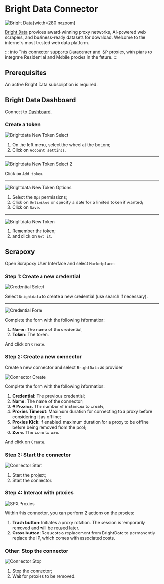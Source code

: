 # Bright Data Connector

![Bright Data](/assets/images/brightdata.svg){width=280 nozoom}

[Bright Data](https://get.brightdata.com/khkl3keb25ld) provides award-winning proxy networks, AI-powered web scrapers, 
and business-ready datasets for download. Welcome to the internet’s most trusted web data platform.

::: info
This connector supports Datacenter and ISP proxies, 
with plans to integrate Residential and Mobile proxies in the future.
:::


## Prerequisites

An active Bright Data subscription is required.


## Bright Data Dashboard

Connect to [Dashboard](https://brightdata.com/cp).


### Create a token

![Brightdata New Token Select](brightdata_new_token_select.png)

1. On the left menu, select the wheel at the bottom;
2. Click on `Account settings`.

---

![Brightdata New Token Select 2](brightdata_new_token_select2.png)

Click on `Add token`.

---

![Brightdata New Token Options](brightdata_new_token_opts.png)

1. Select the `Ops` permissions;
2. Click on `Unlimited` or specify a date for a limited token if wanted;
3. Click on `Save`.

---

![Brightdata New Token](brightdata_new_token.png)

1. Remember the token;
2. and click on `Got it`.


## Scrapoxy

Open Scrapoxy User Interface and select `Marketplace`:


### Step 1: Create a new credential

![Credential Select](spx_credential_select.png)

Select `Brightdata` to create a new credential (use search if necessary).

---

![Credential Form](spx_credential_create.png)

Complete the form with the following information:
1. **Name**: The name of the credential;
2. **Token**: The token.

And click on `Create`.


### Step 2: Create a new connector

Create a new connector and select `BrightData` as provider:

![Connector Create](spx_connector_create.png)

Complete the form with the following information:
1. **Credential**: The previous credential;
2. **Name**: The name of the connector;
3. **# Proxies**: The number of instances to create;
4. **Proxies Timeout**: Maximum duration for connecting to a proxy before considering it as offline;
5. **Proxies Kick**: If enabled, maximum duration for a proxy to be offline before being removed from the pool;
6. **Zone**: The zone to use.

And click on `Create`.


### Step 3: Start the connector

![Connector Start](spx_connector_start.png)

1. Start the project;
2. Start the connector.


### Step 4: Interact with proxies

![SPX Proxies](spx_proxies.png)

Within this connector, you can perform 2 actions on the proxies:
1. **Trash button**: Initiates a proxy rotation. The session is temporarily removed and will be reused later.
2. **Cross button**: Requests a replacement from BrightData to permanently replace the IP, which comes with associated costs.


### Other: Stop the connector

![Connector Stop](spx_connector_stop.png)

1. Stop the connector;
2. Wait for proxies to be removed.
